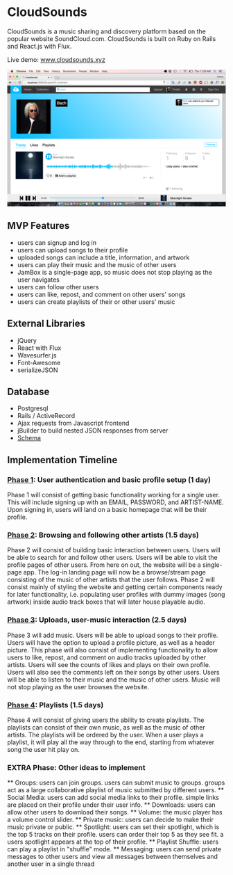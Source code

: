 # CloudSounds

CloudSounds is a music sharing and discovery platform based on the popular website SoundCloud.com.  CloudSounds is built on Ruby on Rails and React.js with Flux.

Live demo: www.cloudsounds.xyz

<a href="cloudsounds.xyz">![user-profile-screenshot](/app/assets/gh-images/user-profile.png "User Profile")</a>


## MVP Features
- users can signup and log in
- users can upload songs to their profile
- uploaded songs can include a title, information, and artwork
- users can play their music and the music of other users
- JamBox is a single-page app, so music does not stop playing as the user navigates
- users can follow other users
- users can like, repost, and comment on other users' songs
- users can create playlists of their or other users' music

## External Libraries
- jQuery
- React with Flux
- Wavesurfer.js
- Font-Awesome
- serializeJSON

## Database
- Postgresql
- Rails / ActiveRecord
- Ajax requests from Javascript frontend
- jBuilder to build nested JSON responses from server
- [Schema](planning/schema.md)

## Implementation Timeline

### [Phase 1](planning/phases/phase1.md): User authentication and basic profile setup (1 day)
Phase 1 will consist of getting basic functionality working for a single user.  This will include signing up with an EMAIL, PASSWORD, and ARTIST-NAME.  Upon signing in, users will land on a basic homepage that will be their profile.

### [Phase 2](planning/phases/phase2.md): Browsing and following other artists (1.5 days)
Phase 2 will consist of building basic interaction between users.  Users will be able to search for and follow other users.  Users will be able to visit the profile pages of other users.  From here on out, the website will be a single-page app.  The log-in landing page will now be a browse/stream page consisting of the music of other artists that the user follows.  Phase 2 will consist mainly of styling the website and getting certain components ready for later functionality, i.e. populating user profiles with dummy images (song artwork) inside audio track boxes that will later house playable audio.

### [Phase 3](planning/phases/phase3.md): Uploads, user-music interaction (2.5 days)
Phase 3 will add music.  Users will be able to upload songs to their profile.  Users will have the option to upload a profile picture, as well as a header picture.  This phase will also consist of implementing functionality to allow users to like, repost, and comment on audio tracks uploaded by other artists.  Users will see the counts of likes and plays on their own profile.  Users will also see the comments left on their songs by other users. Users will be able to listen to their music and the music of other users.  Music will not stop playing as the user browses the website.

### [Phase 4](planning/phases/phase4.md): Playlists (1.5 days)
Phase 4 will consist of giving users the ability to create playlists.  The playlists can consist of their own music, as well as the music of other artists.  The playlists will be ordered by the user.  When a user plays a playlist, it will play all the way through to the end, starting from whatever song the user hit play on.

### EXTRA Phase: Other ideas to implement
** Groups: users can join groups. users can submit music to groups. groups act as a large collaborative playlist of music submitted by different users.
** Social Media: users can add social media links to their profile. simple links are placed on their profile under their user info.
** Downloads: users can allow other users to download their songs.
** Volume: the music player has a volume control slider.
** Private music: users can decide to make their music private or public.
** Spotlight: users can set their spotlight, which is the top 5 tracks on their profile. users can order their top 5 as they see fit.  a users spotlight appears at the top of their profile.
** Playlist Shuffle: users can play a playlist in "shuffle" mode.
** Messaging: users can send private messages to other users and view all messages between themselves and another user in a single thread
